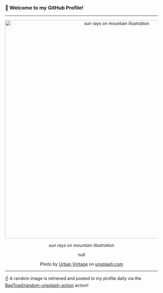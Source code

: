 ### 👋 Welcome to my GitHub Profile!

----

<div align="center">
  <img width="720" src="https://images.unsplash.com/photo-1519077665319-f781c254d6fb?crop=entropy&cs=tinysrgb&fit=max&fm=jpg&ixid=M3w1NTI0OTR8MHwxfHJhbmRvbXx8fHx8fHx8fDE3MzAxODIzNzZ8&ixlib=rb-4.0.3&q=80&w=1080" alt="sun rays on mountain illustration">
  
  <em>sun rays on mountain illustration</em>
  
  <em>null</em>
  
  Photo by [Urban Vintage](https://urban-vintage.ro/) on [unsplash.com](https://unsplash.com/)
</div>

----

☝️ A random image is retrieved and posted to my profile daily via the [BagToad/random-unsplash-action](https://github.com/BagToad/random-unsplash-action) action!
